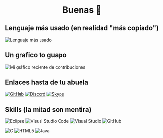 <!--
**rubnium/rubnium** is a ✨ _special_ ✨ repository because its `README.md` (this file) appears on your GitHub profile.

Here are some ideas to get you started:

- 🔭 I’m currently working on ...
- 🌱 I’m currently learning ...
- 👯 I’m looking to collaborate on ...
- 🤔 I’m looking for help with ...
- 💬 Ask me about ...
- 📫 How to reach me: ...
- 😄 Pronouns: ...
- ⚡ Fun fact: ...
-->
<!--https://github.com/alexandresanlim/Badges4-README.md-Profile-->


<h1 align="center"> Buenas 👋<br/> </h1> 

## Lenguaje más usado (en realidad "más copiado")
![Lenguaje más usado](https://github-readme-stats.vercel.app/api/top-langs/?username=rubnium)



## Un grafico to guapo
[![Mi gráfico reciente de contribuciones](https://activity-graph.herokuapp.com/graph?username=rubnium&theme=github)](https://github.com/ashutosh00710/github-readme-activity-graph)

## Enlaces hasta de tu abuela
[![GitHub](https://img.shields.io/badge/GitHub-000000?style=for-the-badge&logo=GitHub&logoColor=white)](https://github.com/rubnium)
[![Discord](https://img.shields.io/badge/Discord-5865F2?style=for-the-badge&logo=discord&logoColor=white)](https://discordapp.com/users/429205473380663297)
[![Skype](https://img.shields.io/badge/Skype-00AFF0?style=for-the-badge&logo=skype&logoColor=white)](https://join.skype.com/invite/jGqfylKvupsS)




## Skills (la mitad son mentira)
![Eclipse](https://img.shields.io/badge/Eclipse-FE7A16.svg?style=for-the-badge&logo=Eclipse&logoColor=white)
![Visual Studio Code](https://img.shields.io/badge/Visual%20Studio%20Code-0078d7.svg?style=for-the-badge&logo=visual-studio-code&logoColor=white)
![Visual Studio](https://img.shields.io/badge/Visual%20Studio-5C2D91.svg?style=for-the-badge&logo=visual-studio&logoColor=white)
![GitHub](https://img.shields.io/badge/github-%23121011.svg?style=for-the-badge&logo=github&logoColor=white)

![C](https://img.shields.io/badge/c-%2300599C.svg?style=for-the-badge&logo=c&logoColor=white)
![HTML5](https://img.shields.io/badge/html5-%23E34F26.svg?style=for-the-badge&logo=html5&logoColor=white)
![Java](https://img.shields.io/badge/java-%23ED8B00.svg?style=for-the-badge&logo=java&logoColor=white)

